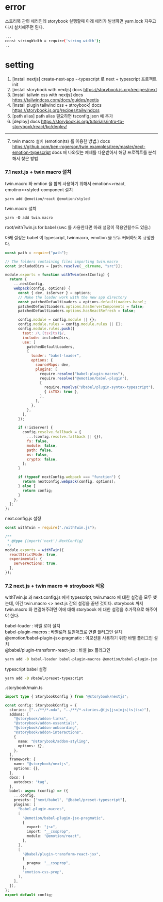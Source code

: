# error

스토리북 관련 에러인데 storybook 실행할때 아래 에러가 발생하면 yarn.lock 지우고 다시 설치해주면 된다.

```bash
...
const stringWidth = require('string-width');
..
```

# setting

1. [install nextjs] create-next-app --typescript 로 next + typescript 프로젝트 init
2. [install storybook with nextjs] docs https://storybook.js.org/recipes/next
3. [install tailwin css with nextjs] docs https://tailwindcss.com/docs/guides/nextjs
4. [install plugin tailwind css + stroybook] docs https://storybook.js.org/recipes/tailwindcss
5. [path alias] path alias 필요하면 tsconfig.json 에 추가
6. [deploy] docs https://storybook.js.org/tutorials/intro-to-storybook/react/ko/deploy/

---

7. twin macro 설치
   (emotion(ts) 를 이용한 방법.) docs https://github.com/ben-rogerson/twin.examples/tree/master/next-emotion-typescript
   docs 에 나와있는 예제를 다운받아서 해당 프로젝트를 분석해서 찾은 방법

### 7.1 next.js + twin macro 설치

twin.macro 와 emtion 을 함께 사용하기 위해서 emotion<>react, emotino<>styled-component 설치

```
yarn add @emotion/react @emotion/styled
```

twin.macro 설치

```
yarn -D add twin.macro
```

root/withTwin.js for babel (swc 를 사용한다면 아래 설정이 적용안될수도 있음.)

아래 설정은 babel 이 typescript, twinmacro, emotion 을 모두 커버하도록 규정한다.

```js
const path = require("path");

// The folders containing files importing twin.macro
const includedDirs = [path.resolve(__dirname, "src")];

module.exports = function withTwin(nextConfig) {
  return {
    ...nextConfig,
    webpack(config, options) {
      const { dev, isServer } = options;
      // Make the loader work with the new app directory
      const patchedDefaultLoaders = options.defaultLoaders.babel;
      patchedDefaultLoaders.options.hasServerComponents = false;
      patchedDefaultLoaders.options.hasReactRefresh = false;

      config.module = config.module || {};
      config.module.rules = config.module.rules || [];
      config.module.rules.push({
        test: /\.(tsx|ts)$/,
        include: includedDirs,
        use: [
          patchedDefaultLoaders,
          {
            loader: "babel-loader",
            options: {
              sourceMaps: dev,
              plugins: [
                require.resolve("babel-plugin-macros"),
                require.resolve("@emotion/babel-plugin"),
                [
                  require.resolve("@babel/plugin-syntax-typescript"),
                  { isTSX: true },
                ],
              ],
            },
          },
        ],
      });

      if (!isServer) {
        config.resolve.fallback = {
          ...(config.resolve.fallback || {}),
          fs: false,
          module: false,
          path: false,
          os: false,
          crypto: false,
        };
      }

      if (typeof nextConfig.webpack === "function") {
        return nextConfig.webpack(config, options);
      } else {
        return config;
      }
    },
  };
};
```

next.config.js 설정

```js
const withTwin = require("./withTwin.js");

/**
 * @type {import('next').NextConfig}
 */
module.exports = withTwin({
  reactStrictMode: true,
  experimental: {
    serverActions: true,
  },
});
```

### 7.2 next.js + twin macro => stroybook 적용

withTwin.js 과 next.config.js 에서 typescript, twin.macro 에 대한 설정을 모두 했는데, 이건 twin.macro <> next.js 간의 설정을 끝낸 것이다. storybook 까지 twin.macro 와 연결해주려면 이에 대해 storybook 에 대한 설정을 추가적으로 해주어야 한다.

babel-loader : 바벨 로더 설치  
babel-plugin-macros : 바벨로더 트윈매크로 연결 플러그인 설치  
@emotion/babel-plugin-jsx-pragmatic : 이모션을 사용하기 위한 바벨 플러그인 설치  
@babel/plugin-transform-react-jsx : 바벨 jsx 플러그인

```bash
yarn add -D babel-loader babel-plugin-macros @emotion/babel-plugin-jsx-pragmatic @babel/plugin-transform-react-jsx
```

typescript babel 설정

```bash
yarn add -D @babel/preset-typescript
```

.storybook/main.ts

```ts
import type { StorybookConfig } from "@storybook/nextjs";

const config: StorybookConfig = {
  stories: ["../**/*.mdx", "../**/*.stories.@(js|jsx|mjs|ts|tsx)"],
  addons: [
    "@storybook/addon-links",
    "@storybook/addon-essentials",
    "@storybook/addon-onboarding",
    "@storybook/addon-interactions",
    {
      name: "@storybook/addon-styling",
      options: {},
    },
  ],
  framework: {
    name: "@storybook/nextjs",
    options: {},
  },
  docs: {
    autodocs: "tag",
  },
  babel: async (config) => ({
    ...config,
    presets: ["next/babel", "@babel/preset-typescript"],
    plugins: [
      "babel-plugin-macros",
      [
        "@emotion/babel-plugin-jsx-pragmatic",
        {
          export: "jsx",
          import: "__cssprop",
          module: "@emotion/react",
        },
      ],
      [
        "@babel/plugin-transform-react-jsx",
        {
          pragma: "__cssprop",
        },
        "emotion-css-prop",
      ],
    ],
  }),
};
export default config;
```
